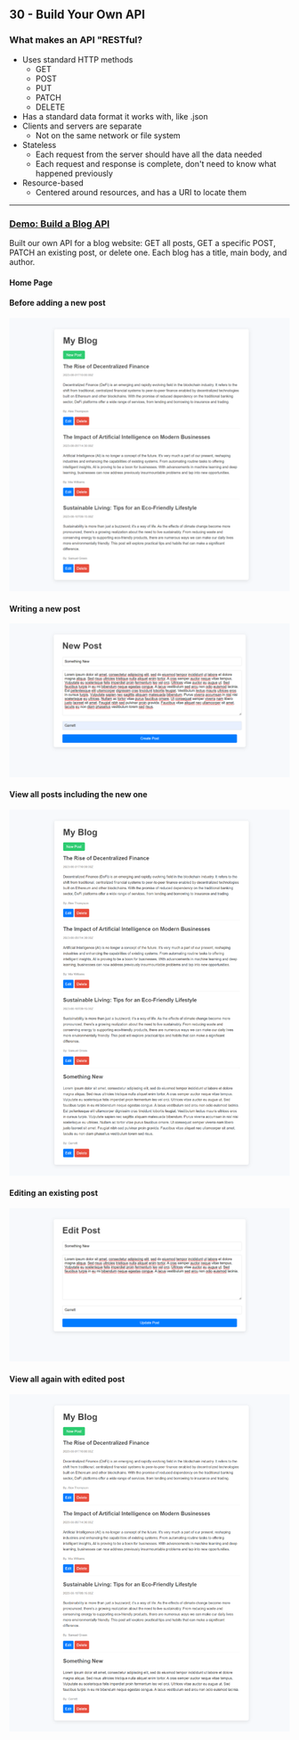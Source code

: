 ## 30 - Build Your Own API

### What makes an API "RESTful?

- Uses standard HTTP methods
  - GET
  - POST
  - PUT
  - PATCH
  - DELETE
- Has a standard data format it works with, like .json
- Clients and servers are separate
  - Not on the same network or file system
- Stateless
  - Each request from the server should have all the data needed
  - Each request and response is complete, don't need to know what happened previously
- Resource-based
  - Centered around resources, and has a URI to locate them

---

### [Demo: Build a Blog API](https://replit.com/@gdbecker/BlogAPI)

Built our own API for a blog website: GET all posts, GET a specific POST, PATCH an existing post, or delete one. Each blog has a title, main body, and author.

#### Home Page

#### Before adding a new post

!["BeforeNewPost"](./1-BeforeNewPost.png)

#### Writing a new post

!["NewPost"](./2-NewPost.png)

#### View all posts including the new one

!["ViewNewPost"](./3-ViewNewPost.png)

#### Editing an existing post

!["EditPost"](./4-EditPost.png)

#### View all again with edited post

!["ViewEditedPost"](./5-ViewEditedPost.png)
